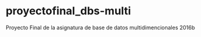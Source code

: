 # proyectofinal_dbs-multi
Proyecto Final de la asignatura de base de datos multidimencionales 2016b
